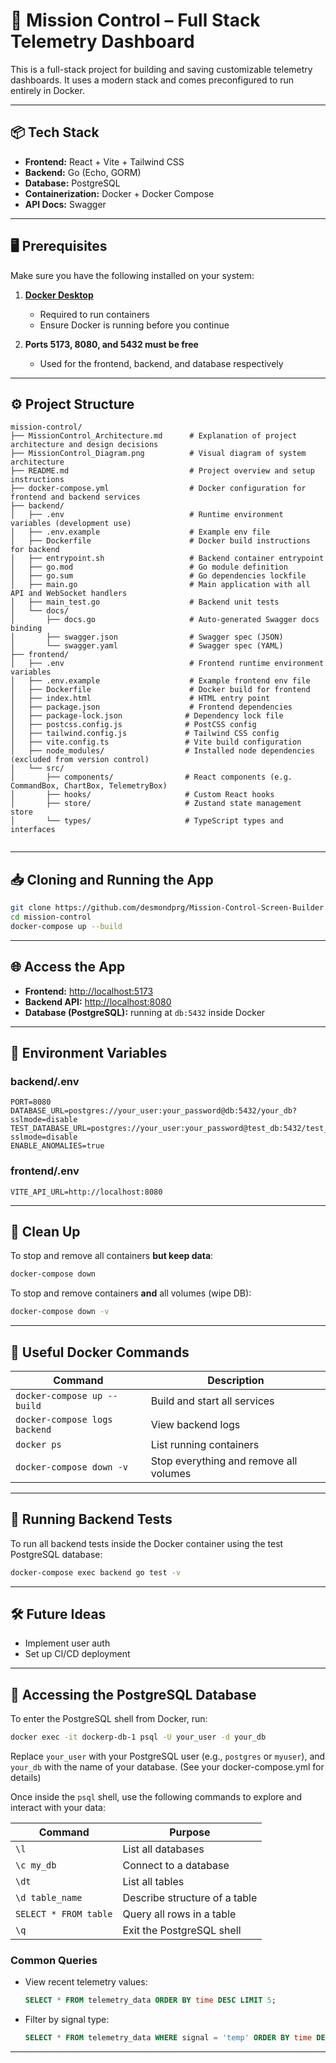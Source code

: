 # 🚀 Mission Control – Full Stack Telemetry Dashboard

This is a full-stack project for building and saving customizable telemetry dashboards. It uses a modern stack and comes preconfigured to run entirely in Docker.

---

## 📦 Tech Stack

- **Frontend:** React + Vite + Tailwind CSS
- **Backend:** Go (Echo, GORM)
- **Database:** PostgreSQL
- **Containerization:** Docker + Docker Compose
- **API Docs:** Swagger

---

## 🖥️ Prerequisites

Make sure you have the following installed on your system:

1. **[Docker Desktop](https://www.docker.com/products/docker-desktop)**
    - Required to run containers
    - Ensure Docker is running before you continue

2. **Ports 5173, 8080, and 5432 must be free**
    - Used for the frontend, backend, and database respectively

---

## ⚙️ Project Structure

```
mission-control/
├── MissionControl_Architecture.md      # Explanation of project architecture and design decisions
├── MissionControl_Diagram.png          # Visual diagram of system architecture
├── README.md                           # Project overview and setup instructions
├── docker-compose.yml                  # Docker configuration for frontend and backend services
├── backend/
│   ├── .env                            # Runtime environment variables (development use)
│   ├── .env.example                    # Example env file
│   ├── Dockerfile                      # Docker build instructions for backend
│   ├── entrypoint.sh                   # Backend container entrypoint
│   ├── go.mod                          # Go module definition
│   ├── go.sum                          # Go dependencies lockfile
│   ├── main.go                         # Main application with all API and WebSocket handlers
│   ├── main_test.go                    # Backend unit tests
│   └── docs/
│       ├── docs.go                     # Auto-generated Swagger docs binding
│       ├── swagger.json                # Swagger spec (JSON)
│       └── swagger.yaml                # Swagger spec (YAML)
├── frontend/
│   ├── .env                            # Frontend runtime environment variables
│   ├── .env.example                    # Example frontend env file
│   ├── Dockerfile                      # Docker build for frontend
│   ├── index.html                      # HTML entry point
│   ├── package.json                    # Frontend dependencies
│   ├── package-lock.json              # Dependency lock file
│   ├── postcss.config.js              # PostCSS config
│   ├── tailwind.config.js             # Tailwind CSS config
│   ├── vite.config.ts                 # Vite build configuration
│   ├── node_modules/                  # Installed node dependencies (excluded from version control)
│   └── src/
│       ├── components/                # React components (e.g. CommandBox, ChartBox, TelemetryBox)
│       ├── hooks/                     # Custom React hooks
│       ├── store/                     # Zustand state management store
│       └── types/                     # TypeScript types and interfaces


```

---

## 📥 Cloning and Running the App

```bash
git clone https://github.com/desmondprg/Mission-Control-Screen-Builder.git
cd mission-control
docker-compose up --build
```

---

## 🌐 Access the App

- **Frontend:** [http://localhost:5173](http://localhost:5173)
- **Backend API:** [http://localhost:8080](http://localhost:8080)
- **Database (PostgreSQL):** running at `db:5432` inside Docker

---

## 🔐 Environment Variables

### backend/.env
```
PORT=8080
DATABASE_URL=postgres://your_user:your_password@db:5432/your_db?sslmode=disable
TEST_DATABASE_URL=postgres://your_user:your_password@test_db:5432/test_db?sslmode=disable
ENABLE_ANOMALIES=true
```

### frontend/.env
```
VITE_API_URL=http://localhost:8080
```

---

## 🧹 Clean Up

To stop and remove all containers **but keep data**:
```bash
docker-compose down
```

To stop and remove containers **and** all volumes (wipe DB):
```bash
docker-compose down -v
```

---

## 🧪 Useful Docker Commands

| Command                                | Description                              |
|----------------------------------------|------------------------------------------|
| `docker-compose up --build`            | Build and start all services             |
| `docker-compose logs backend`          | View backend logs                        |
| `docker ps`                            | List running containers                  |
| `docker-compose down -v`               | Stop everything and remove all volumes   |

---

## 🧪 Running Backend Tests

To run all backend tests inside the Docker container using the test PostgreSQL database:

```bash
docker-compose exec backend go test -v
```


---

## 🛠 Future Ideas

- Implement user auth
- Set up CI/CD deployment

---

## 📂 Accessing the PostgreSQL Database

To enter the PostgreSQL shell from Docker, run:

```bash
docker exec -it dockerp-db-1 psql -U your_user -d your_db
```

Replace `your_user` with your PostgreSQL user (e.g., `postgres` or `myuser`), and `your_db` with the name of your database. (See your docker-compose.yml for details)

Once inside the `psql` shell, use the following commands to explore and interact with your data:

| Command                | Purpose                           |
|------------------------|-----------------------------------|
| `\l`                   | List all databases                |
| `\c my_db`             | Connect to a database             |
| `\dt`                  | List all tables                   |
| `\d table_name`        | Describe structure of a table     |
| `SELECT * FROM table`  | Query all rows in a table         |
| `\q`                   | Exit the PostgreSQL shell         |

### Common Queries

- View recent telemetry values:
  ```sql
  SELECT * FROM telemetry_data ORDER BY time DESC LIMIT 5;
  ```

- Filter by signal type:
  ```sql
  SELECT * FROM telemetry_data WHERE signal = 'temp' ORDER BY time DESC LIMIT 5;
  ```

---
